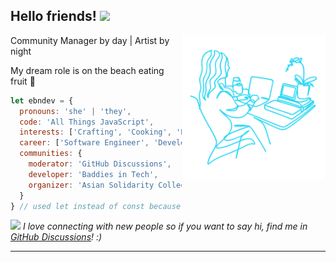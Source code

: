 <h2> Hello friends! <img src="https://media.giphy.com/media/mGcNjsfWAjY5AEZNw6/giphy.gif" width="50"></h2>
<img align='right' src="https://github.com/ebndev/ebndev/blob/main/readme.png" width="230">

<p>Community Manager by day | Artist by night</p>
<p>My dream role is on the beach eating fruit 🍉</p>

```javascript
let ebndev = {
  pronouns: 'she' | 'they',
  code: 'All Things JavaScript',
  interests: ['Crafting', 'Cooking', 'Biking', 'Music'],
  career: ['Software Engineer', 'Developer Advocate', 'Community Manager'],
  communities: {
    moderator: 'GitHub Discussions',
    developer: 'Baddies in Tech',
    organizer: 'Asian Solidarity Collective'
  }
} // used let instead of const because I am forever changing and growing 🌿
```

<img src="https://media.giphy.com/media/LnQjpWaON8nhr21vNW/giphy.gif" width="50"> <em>I love connecting with new people so if you want to say hi, find me in <a href='https://github.com/orgs/community/discussions/' target='blank'>GitHub Discussions</a>! :)</em>

---
